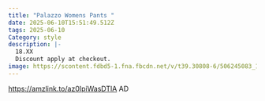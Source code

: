 ```yaml
---
title: "Palazzo Womens Pants "
date: 2025-06-10T15:51:49.512Z
tags: 2025-06-10
Category: style
description: |-
  18.XX
  Discount apply at checkout.
image: https://scontent.fdbd5-1.fna.fbcdn.net/v/t39.30808-6/506245083_122163384188522111_7775164032774452156_n.jpg?_nc_cat=101&ccb=1-7&_nc_sid=127cfc&_nc_ohc=hK0AkswpWz0Q7kNvwEqbaZL&_nc_oc=Adnc61H0KpyecaZKM2rFrZjkKARIPugjkrdnSiZRgkKc3bCgcbE85CsrKfj4P_PDrpAuu7cM7-ItRuXNkTcR-CAs&_nc_zt=23&_nc_ht=scontent.fdbd5-1.fna&_nc_gid=bX1poBSV8rAZ_dFSsMXtNg&oh=00_AfP8i_jRNrmfrO5TqZJ3gxUVi6MnW6P9JGFQbOlpny1u9Q&oe=684E5105
---
```

https://amzlink.to/az0IpiWasDTlA       AD